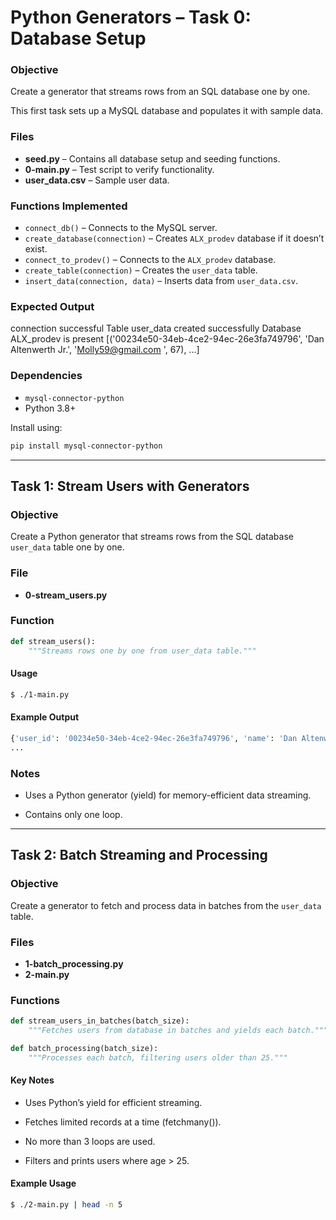 # Python Generators – Task 0: Database Setup

### Objective
Create a generator that streams rows from an SQL database one by one.

This first task sets up a MySQL database and populates it with sample data.

### Files
- **seed.py** – Contains all database setup and seeding functions.
- **0-main.py** – Test script to verify functionality.
- **user_data.csv** – Sample user data.

### Functions Implemented
- `connect_db()` – Connects to the MySQL server.
- `create_database(connection)` – Creates `ALX_prodev` database if it doesn’t exist.
- `connect_to_prodev()` – Connects to the `ALX_prodev` database.
- `create_table(connection)` – Creates the `user_data` table.
- `insert_data(connection, data)` – Inserts data from `user_data.csv`.

### Expected Output

connection successful
Table user_data created successfully
Database ALX_prodev is present
[('00234e50-34eb-4ce2-94ec-26e3fa749796', 'Dan Altenwerth Jr.', 'Molly59@gmail.com
', 67), ...]


### Dependencies
- `mysql-connector-python`
- Python 3.8+

Install using:
```bash
pip install mysql-connector-python
```
---

## Task 1: Stream Users with Generators

### Objective
Create a Python generator that streams rows from the SQL database `user_data` table one by one.

### File
- **0-stream_users.py**

### Function
```python
def stream_users():
    """Streams rows one by one from user_data table."""
```

#### Usage
```bash
$ ./1-main.py
```

#### Example Output
```bash
{'user_id': '00234e50-34eb-4ce2-94ec-26e3fa749796', 'name': 'Dan Altenwerth Jr.', 'email': 'Molly59@gmail.com', 'age': 67}
...
```
### Notes

- Uses a Python generator (yield) for memory-efficient data streaming.

- Contains only one loop.

---

## Task 2: Batch Streaming and Processing

### Objective
Create a generator to fetch and process data in batches from the `user_data` table.

### Files
- **1-batch_processing.py**
- **2-main.py**

### Functions
```python
def stream_users_in_batches(batch_size):
    """Fetches users from database in batches and yields each batch."""

def batch_processing(batch_size):
    """Processes each batch, filtering users older than 25."""
```

#### Key Notes

- Uses Python’s yield for efficient streaming.

- Fetches limited records at a time (fetchmany()).

- No more than 3 loops are used.

- Filters and prints users where age > 25.

#### Example Usage
```bash
$ ./2-main.py | head -n 5
```
